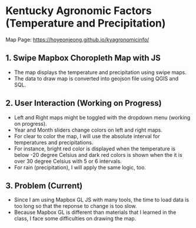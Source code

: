 # Kentucky Agronomic Factors (Temperature and Precipitation)
Map Page: https://hoyeonjeong.github.io/kyagronomicinfo/

## 1. Swipe Mapbox Choropleth Map with JS
- The map displays the temperature and precipitation using swipe maps.
- The data to draw map is converted into geojson file using QGIS and SQL.

## 2. User Interaction (Working on Progress)
- Left and Right maps might be toggled with the dropdown menu (working on progress).
- Year and Month sliders change colors on left and right maps.
- For clear to color the map, I will use the absolute interval for temperatures and precipitations.
- For instance, bright red color is displayed when the temperature is below -20 degree Celsius and dark red colors is shown when the it is over 30 degree Celsius with 5 or 6 intervals.
- For rain (precipitation), I will apply the same logic, too.

## 3. Problem (Current)
- Since I am using Mapbox GL JS with many tools, the time to load data is too long so that the reponse to change is too slow.
- Because Mapbox GL is different than materials that I learned in the class, I face some difficulties on drawing the map.